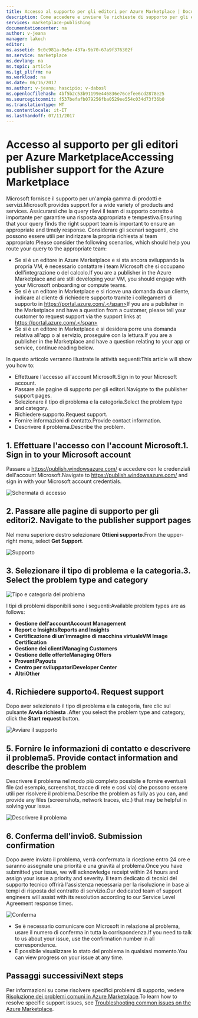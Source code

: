 ```yaml
---
title: Accesso al supporto per gli editori per Azure Marketplace | Documentazione Microsoft
description: Come accedere e inviare le richieste di supporto per gli editori per Azure Marketplace
services: marketplace-publishing
documentationcenter: na
author: v-jeana
manager: lakoch
editor: 
ms.assetid: 9c0c981a-9e5e-437a-9b70-67a9f376302f
ms.service: marketplace
ms.devlang: na
ms.topic: article
ms.tgt_pltfrm: na
ms.workload: na
ms.date: 06/16/2017
ms.author: v-jeana; hascipio; v-dabosl
ms.openlocfilehash: 4bf5b2c53b91199e446836e76cefee6cd2878e25
ms.sourcegitcommit: f537befafb079256fba0529ee554c034d73f36b0
ms.translationtype: MT
ms.contentlocale: it-IT
ms.lasthandoff: 07/11/2017
---
```

# <a name="accessing-publisher-support-for-the-azure-marketplace"></a><span data-ttu-id="9d3ab-103">Accesso al supporto per gli editori per Azure Marketplace</span><span class="sxs-lookup"><span data-stu-id="9d3ab-103">Accessing publisher support for the Azure Marketplace</span></span>
<span data-ttu-id="9d3ab-104">Microsoft fornisce il supporto per un'ampia gamma di prodotti e servizi.</span><span class="sxs-lookup"><span data-stu-id="9d3ab-104">Microsoft provides support for a wide variety of products and services.</span></span> <span data-ttu-id="9d3ab-105">Assicurarsi che la query rilevi il team di supporto corretto è importante per garantire una risposta appropriata e tempestiva.</span><span class="sxs-lookup"><span data-stu-id="9d3ab-105">Ensuring that your query finds the right support team is important to ensure an appropriate and timely response.</span></span> <span data-ttu-id="9d3ab-106">Considerare gli scenari seguenti, che possono essere utili per indirizzare la propria richiesta al team appropriato:</span><span class="sxs-lookup"><span data-stu-id="9d3ab-106">Please consider the following scenarios, which should help you route your query to the appropriate team:</span></span>

* <span data-ttu-id="9d3ab-107">Se si è un editore in Azure Marketplace e si sta ancora sviluppando la propria VM, è necessario contattare i team Microsoft che si occupano dell'integrazione o del calcolo.</span><span class="sxs-lookup"><span data-stu-id="9d3ab-107">If you are a publisher in the Azure Marketplace and are still developing your VM, you should engage with your Microsoft onboarding or compute teams.</span></span>
* <span data-ttu-id="9d3ab-108">Se si è un editore in Marketplace e si riceve una domanda da un cliente, indicare al cliente di richiedere supporto tramite i collegamenti di supporto in https://portal.azure.com/.</span><span class="sxs-lookup"><span data-stu-id="9d3ab-108">If you are a publisher in the Marketplace and have a question from a customer, please tell your customer to request support via the support links at https://portal.azure.com/.</span></span>
* <span data-ttu-id="9d3ab-109">Se si è un editore in Marketplace e si desidera porre una domanda relativa all'app o al servizio, proseguire con la lettura.</span><span class="sxs-lookup"><span data-stu-id="9d3ab-109">If you are a publisher in the Marketplace and have a question relating to your app or service, continue reading below.</span></span>

<span data-ttu-id="9d3ab-110">In questo articolo verranno illustrate le attività seguenti:</span><span class="sxs-lookup"><span data-stu-id="9d3ab-110">This article will show you how to:</span></span>

* <span data-ttu-id="9d3ab-111">Effettuare l'accesso all'account Microsoft.</span><span class="sxs-lookup"><span data-stu-id="9d3ab-111">Sign in to your Microsoft account.</span></span>
* <span data-ttu-id="9d3ab-112">Passare alle pagine di supporto per gli editori.</span><span class="sxs-lookup"><span data-stu-id="9d3ab-112">Navigate to the publisher support pages.</span></span>
* <span data-ttu-id="9d3ab-113">Selezionare il tipo di problema e la categoria.</span><span class="sxs-lookup"><span data-stu-id="9d3ab-113">Select the problem type and category.</span></span>
* <span data-ttu-id="9d3ab-114">Richiedere supporto.</span><span class="sxs-lookup"><span data-stu-id="9d3ab-114">Request support.</span></span>
* <span data-ttu-id="9d3ab-115">Fornire informazioni di contatto.</span><span class="sxs-lookup"><span data-stu-id="9d3ab-115">Provide contact information.</span></span>
* <span data-ttu-id="9d3ab-116">Descrivere il problema.</span><span class="sxs-lookup"><span data-stu-id="9d3ab-116">Describe the problem.</span></span>

## <a name="1-sign-in-to-your-microsoft-account"></a><span data-ttu-id="9d3ab-117">1. Effettuare l'accesso con l'account Microsoft.</span><span class="sxs-lookup"><span data-stu-id="9d3ab-117">1. Sign in to your Microsoft account</span></span>
<span data-ttu-id="9d3ab-118">Passare a https://publish.windowsazure.com/ e accedere con le credenziali dell'account Microsoft.</span><span class="sxs-lookup"><span data-stu-id="9d3ab-118">Navigate to https://publish.windowsazure.com/ and sign in with your Microsoft account credentials.</span></span>

  ![Schermata di accesso][1]

## <a name="2-navigate-to-the-publisher-support-pages"></a><span data-ttu-id="9d3ab-120">2. Passare alle pagine di supporto per gli editori</span><span class="sxs-lookup"><span data-stu-id="9d3ab-120">2. Navigate to the publisher support pages</span></span>
<span data-ttu-id="9d3ab-121">Nel menu superiore destro selezionare **Ottieni supporto**.</span><span class="sxs-lookup"><span data-stu-id="9d3ab-121">From the upper-right menu, select **Get Support**.</span></span>

  ![Supporto][2]

## <a name="3-select-the-problem-type-and-category"></a><span data-ttu-id="9d3ab-123">3. Selezionare il tipo di problema e la categoria.</span><span class="sxs-lookup"><span data-stu-id="9d3ab-123">3. Select the problem type and category</span></span>
![Tipo e categoria del problema][3]

<span data-ttu-id="9d3ab-125">I tipi di problemi disponibili sono i seguenti:</span><span class="sxs-lookup"><span data-stu-id="9d3ab-125">Available problem types are as follows:</span></span>

* <span data-ttu-id="9d3ab-126">**Gestione dell'account**</span><span class="sxs-lookup"><span data-stu-id="9d3ab-126">**Account Management**</span></span>
* <span data-ttu-id="9d3ab-127">**Report e Insights**</span><span class="sxs-lookup"><span data-stu-id="9d3ab-127">**Reports and Insights**</span></span>
* <span data-ttu-id="9d3ab-128">**Certificazione di un'immagine di macchina virtuale**</span><span class="sxs-lookup"><span data-stu-id="9d3ab-128">**VM Image Certification**</span></span>
* <span data-ttu-id="9d3ab-129">**Gestione dei clienti**</span><span class="sxs-lookup"><span data-stu-id="9d3ab-129">**Managing Customers**</span></span>
* <span data-ttu-id="9d3ab-130">**Gestione delle offerte**</span><span class="sxs-lookup"><span data-stu-id="9d3ab-130">**Managing Offers**</span></span>
* <span data-ttu-id="9d3ab-131">**Proventi**</span><span class="sxs-lookup"><span data-stu-id="9d3ab-131">**Payouts**</span></span>
* <span data-ttu-id="9d3ab-132">**Centro per sviluppatori**</span><span class="sxs-lookup"><span data-stu-id="9d3ab-132">**Developer Center**</span></span>
* <span data-ttu-id="9d3ab-133">**Altri**</span><span class="sxs-lookup"><span data-stu-id="9d3ab-133">**Other**</span></span>

## <a name="4-request-support"></a><span data-ttu-id="9d3ab-134">4. Richiedere supporto</span><span class="sxs-lookup"><span data-stu-id="9d3ab-134">4. Request support</span></span>
<span data-ttu-id="9d3ab-135">Dopo aver selezionato il tipo di problema e la categoria, fare clic sul pulsante **Avvia richiesta** .</span><span class="sxs-lookup"><span data-stu-id="9d3ab-135">After you select the problem type and category, click the **Start request** button.</span></span>

![Avviare il supporto][4]

## <a name="5-provide-contact-information-and-describe-the-problem"></a><span data-ttu-id="9d3ab-137">5. Fornire le informazioni di contatto e descrivere il problema</span><span class="sxs-lookup"><span data-stu-id="9d3ab-137">5. Provide contact information and describe the problem</span></span>
<span data-ttu-id="9d3ab-138">Descrivere il problema nel modo più completo possibile e fornire eventuali file (ad esempio, screenshot, tracce di rete e così via) che possono essere utili per risolvere il problema.</span><span class="sxs-lookup"><span data-stu-id="9d3ab-138">Describe the problem as fully as you can, and provide any files (screenshots, network traces, etc.) that may be helpful in solving your issue.</span></span>

![Descrivere il problema][5]

## <a name="6-submission-confirmation"></a><span data-ttu-id="9d3ab-140">6. Conferma dell'invio</span><span class="sxs-lookup"><span data-stu-id="9d3ab-140">6. Submission confirmation</span></span>
<span data-ttu-id="9d3ab-141">Dopo avere inviato il problema, verrà confermata la ricezione entro 24 ore e saranno assegnate una priorità e una gravità al problema.</span><span class="sxs-lookup"><span data-stu-id="9d3ab-141">Once you have submitted your issue, we will acknowledge receipt within 24 hours and assign your issue a priority and severity.</span></span> <span data-ttu-id="9d3ab-142">Il team dedicato di tecnici del supporto tecnico offrirà l'assistenza necessaria per la risoluzione in base ai tempi di risposta del contratto di servizio.</span><span class="sxs-lookup"><span data-stu-id="9d3ab-142">Our dedicated team of support engineers will assist with its resolution according to our Service Level Agreement response times.</span></span>

![Conferma][6]

* <span data-ttu-id="9d3ab-144">Se è necessario comunicare con Microsoft in relazione al problema, usare il numero di conferma in tutta la corrispondenza.</span><span class="sxs-lookup"><span data-stu-id="9d3ab-144">If you need to talk to us about your issue, use the confirmation number in all correspondence.</span></span>
* <span data-ttu-id="9d3ab-145">È possibile visualizzare lo stato del problema in qualsiasi momento.</span><span class="sxs-lookup"><span data-stu-id="9d3ab-145">You can view progress on your issue at any time.</span></span>

## <a name="next-steps"></a><span data-ttu-id="9d3ab-146">Passaggi successivi</span><span class="sxs-lookup"><span data-stu-id="9d3ab-146">Next steps</span></span>
<span data-ttu-id="9d3ab-147">Per informazioni su come risolvere specifici problemi di supporto, vedere [Risoluzione dei problemi comuni in Azure Marketplace](marketplace-publishing-support-common-issues.md).</span><span class="sxs-lookup"><span data-stu-id="9d3ab-147">To learn how to resolve specific support issues, see [Troubleshooting common issues on the Azure Marketplace](marketplace-publishing-support-common-issues.md).</span></span>

[1]: ./media/marketplace-publishing-get-publisher-support/step1.png
[2]: ./media/marketplace-publishing-get-publisher-support/step2.png
[3]: ./media/marketplace-publishing-get-publisher-support/step3.png
[4]: ./media/marketplace-publishing-get-publisher-support/step4.png
[5]: ./media/marketplace-publishing-get-publisher-support/step5.png
[6]: ./media/marketplace-publishing-get-publisher-support/step6.png

